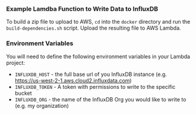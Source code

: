 ### Example Lamdba Function to Write Data to InfluxDB

To build a zip file to upload to AWS, `cd` into the `docker` directory and run the `build-dependencies.sh` script. Upload the resulting file to AWS Lambda.

### Environment Variables

You will need to define the following environment variables in your Lambda project:

- `INFLUXDB_HOST` - the full base url of you InfluxDB instance (e.g. https://us-west-2-1.aws.cloud2.influxdata.com)
- `INFLUXDB_TOKEN` - A token with permissions to write to the specific bucket
- `INFLUXDB_ORG` - the name of the InfluxDB Org you would like to write to (e.g. my organization)
